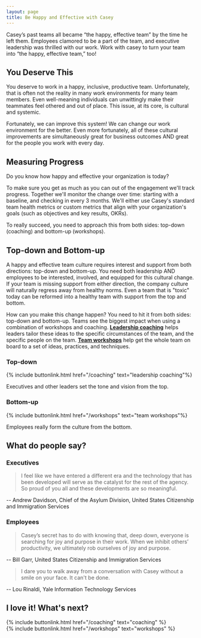 ```yaml
---
layout: page
title: Be Happy and Effective with Casey
---
```


Casey’s past teams all became “the happy, effective team” by the time he left them. Employees clamored to be a part of the team, and executive leadership was thrilled with our work. Work with casey to turn your team into “the happy, effective team,” too!

## You Deserve This

You deserve to work in a happy, inclusive, productive team. Unfortunately, that is often not the reality in many work environments for many team members. Even well-meaning individuals can unwittingly make their teammates feel othered and out of place. This issue, at its core, is cultural and systemic.

Fortunately, we can improve this system! We can change our work environment for the better. Even more fortunately, all of these cultural improvements are simultaneously great for business outcomes AND great for the people you work with every day.

## Measuring Progress

Do you know how happy and effective your organization is today?

To make sure you get as much as you can out of the engagement we'll track progress. Together we'll monitor the change over time: starting with a baseline, and checking in every 3 months. We'll either use Casey's standard team health metrics or custom metrics that align with your organization's goals (such as objectives and key results, OKRs).

To really succeed, you need to approach this from both sides: top-down (coaching) and bottom-up (workshops).

## Top-down and Bottom-up

A happy and effective team culture requires interest and support from both directions: top-down and bottom-up. You need both leadership AND employees to be interested, involved, and equipped for this cultural change. If your team is missing support from either direction, the company culture will naturally regress away from healthy norms. Even a team that is "toxic" today can be reformed into a healthy team with support from the top and bottom.

How can you make this change happen? You need to hit it from both sides: top-down and bottom-up. Teams see the biggest impact when using a combination of workshops and coaching. [**Leadership coaching**](/coaching) helps leaders tailor these ideas to the specific circumstances of the team, and the specific people on the team. [**Team workshops**](/workshops) help get the whole team on board to a set of ideas, practices, and techniques.

<div class="grid grid-cols-2" markdown="1">

<div markdown="1" class="p-2">

### Top-down

{% include buttonlink.html href="/coaching" text="leadership coaching"%}

Executives and other leaders set the tone and vision from the top.

<!-- This support comes from words and actions, both. Words like establishing "we value X at this company," and actions like promoting and celebrating people who embody those values. -->

</div>

<div markdown="1" class="p-2">

### Bottom-up

{% include buttonlink.html href="/workshops" text="team workshops"%}

Employees really form the culture from the bottom.

</div>

</div>

## What do people say?

### Executives

> I feel like we have entered a different era and the technology that has been developed will serve as the catalyst for the rest of the agency. So proud of you all and these developments are so meaningful.

-- Andrew Davidson, Chief of the Asylum Division, United States Citizenship and Immigration Services

### Employees

> Casey’s secret has to do with knowing that, deep down, everyone is searching for joy and purpose in their work. When we inhibit others’ productivity, we ultimately rob ourselves of joy and purpose.

-- Bill Garr, United States Citizenship and Immigration Services

> I dare you to walk away from a conversation with Casey without a smile on your face. It can't be done.

-- Lou Rinaldi, Yale Information Technology Services

## I love it! What's next?

<div class="grid grid-cols-2">
<div>
{% include buttonlink.html href="/coaching" text="coaching" %}
</div>
<div>
{% include buttonlink.html href="/workshops" text="workshops" %}
</div>
</div>
